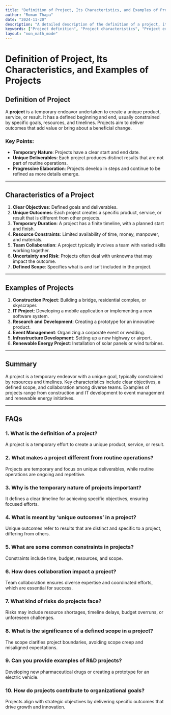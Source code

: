 ```yaml
---
title: "Definition of Project, Its Characteristics, and Examples of Projects"
author: "Roman Thapa"
date: "2024-11-20"
description: "A detailed description of the definition of a project, its characteristics, and examples of different types of projects."
keywords: ["Project definition", "Project characteristics", "Project examples"]
layout: "non_math_mode"
---
```


# Definition of Project, Its Characteristics, and Examples of Projects

## Definition of Project

A **project** is a temporary endeavor undertaken to create a unique product, service, or result. It has a defined beginning and end, usually constrained by specific goals, resources, and timelines. Projects aim to deliver outcomes that add value or bring about a beneficial change.

### Key Points:

- **Temporary Nature**: Projects have a clear start and end date.
- **Unique Deliverables**: Each project produces distinct results that are not part of routine operations.
- **Progressive Elaboration**: Projects develop in steps and continue to be refined as more details emerge.

---

## Characteristics of a Project

1. **Clear Objectives**: Defined goals and deliverables.
2. **Unique Outcomes**: Each project creates a specific product, service, or result that is different from other projects.
3. **Temporary Duration**: A project has a finite timeline, with a planned start and finish.
4. **Resource Constraints**: Limited availability of time, money, manpower, and materials.
5. **Team Collaboration**: A project typically involves a team with varied skills working together.
6. **Uncertainty and Risk**: Projects often deal with unknowns that may impact the outcome.
7. **Defined Scope**: Specifies what is and isn’t included in the project.

---

## Examples of Projects

1. **Construction Project**: Building a bridge, residential complex, or skyscraper.
2. **IT Project**: Developing a mobile application or implementing a new software system.
3. **Research and Development**: Creating a prototype for an innovative product.
4. **Event Management**: Organizing a corporate event or wedding.
5. **Infrastructure Development**: Setting up a new highway or airport.
6. **Renewable Energy Project**: Installation of solar panels or wind turbines.

---

## Summary

A project is a temporary endeavor with a unique goal, typically constrained by resources and timelines. Key characteristics include clear objectives, a defined scope, and collaboration among diverse teams. Examples of projects range from construction and IT development to event management and renewable energy initiatives.

---

## FAQs

### 1. What is the definition of a project?

A project is a temporary effort to create a unique product, service, or result.

### 2. What makes a project different from routine operations?

Projects are temporary and focus on unique deliverables, while routine operations are ongoing and repetitive.

### 3. Why is the temporary nature of projects important?

It defines a clear timeline for achieving specific objectives, ensuring focused efforts.

### 4. What is meant by ‘unique outcomes’ in a project?

Unique outcomes refer to results that are distinct and specific to a project, differing from others.

### 5. What are some common constraints in projects?

Constraints include time, budget, resources, and scope.

### 6. How does collaboration impact a project?

Team collaboration ensures diverse expertise and coordinated efforts, which are essential for success.

### 7. What kind of risks do projects face?

Risks may include resource shortages, timeline delays, budget overruns, or unforeseen challenges.

### 8. What is the significance of a defined scope in a project?

The scope clarifies project boundaries, avoiding scope creep and misaligned expectations.

### 9. Can you provide examples of R&D projects?

Developing new pharmaceutical drugs or creating a prototype for an electric vehicle.

### 10. How do projects contribute to organizational goals?

Projects align with strategic objectives by delivering specific outcomes that drive growth and innovation.
